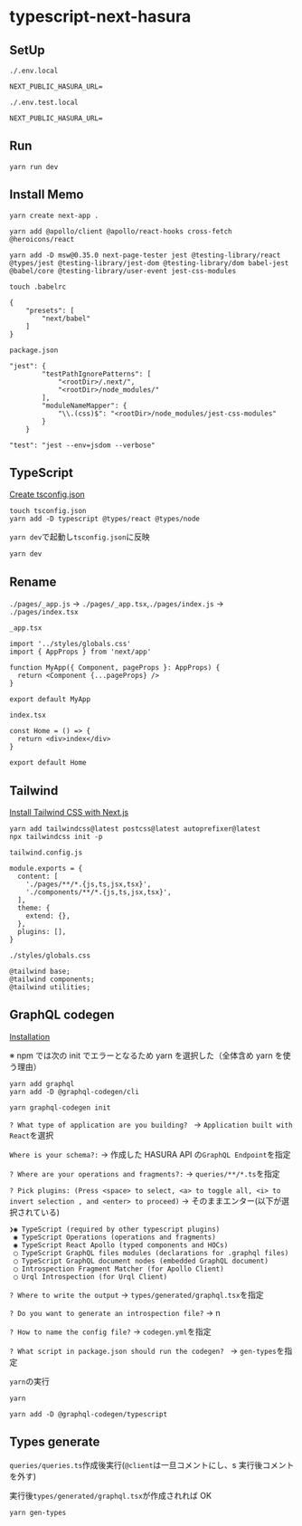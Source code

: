 # typescript-next-hasura

## SetUp

`./.env.local`

```
NEXT_PUBLIC_HASURA_URL=
```

`./.env.test.local`

```
NEXT_PUBLIC_HASURA_URL=
```

## Run

```
yarn run dev
```

## Install Memo

```
yarn create next-app .
```

```
yarn add @apollo/client @apollo/react-hooks cross-fetch @heroicons/react
```

```
yarn add -D msw@0.35.0 next-page-tester jest @testing-library/react @types/jest @testing-library/jest-dom @testing-library/dom babel-jest @babel/core @testing-library/user-event jest-css-modules
```

```
touch .babelrc
```

```
{
    "presets": [
        "next/babel"
    ]
}
```

`package.json`

```
"jest": {
        "testPathIgnorePatterns": [
            "<rootDir>/.next/",
            "<rootDir>/node_modules/"
        ],
        "moduleNameMapper": {
            "\\.(css)$": "<rootDir>/node_modules/jest-css-modules"
        }
    }
```

```
"test": "jest --env=jsdom --verbose"
```

## TypeScript

[Create tsconfig.json](https://nextjs.org/learn/excel/typescript/create-tsconfig)

```
touch tsconfig.json
yarn add -D typescript @types/react @types/node
```

`yarn dev`で起動し`tsconfig.json`に反映

```
yarn dev
```

## Rename

`./pages/_app.js` -> `./pages/_app.tsx`,`./pages/index.js` -> `./pages/index.tsx`

`_app.tsx`

```
import '../styles/globals.css'
import { AppProps } from 'next/app'

function MyApp({ Component, pageProps }: AppProps) {
  return <Component {...pageProps} />
}

export default MyApp
```

`index.tsx`

```
const Home = () => {
  return <div>index</div>
}

export default Home
```

## Tailwind

[Install Tailwind CSS with Next.js](https://tailwindcss.com/docs/guides/nextjs)

```
yarn add tailwindcss@latest postcss@latest autoprefixer@latest
npx tailwindcss init -p
```

`tailwind.config.js`

```
module.exports = {
  content: [
    './pages/**/*.{js,ts,jsx,tsx}',
    './components/**/*.{js,ts,jsx,tsx}',
  ],
  theme: {
    extend: {},
  },
  plugins: [],
}
```

`./styles/globals.css`

```
@tailwind base;
@tailwind components;
@tailwind utilities;
```

## GraphQL codegen

[Installation](https://www.graphql-code-generator.com/docs/getting-started/installation)

※ npm では次の init でエラーとなるため yarn を選択した（全体含め yarn を使う理由）

```
yarn add graphql
yarn add -D @graphql-codegen/cli
```

```
yarn graphql-codegen init
```

`? What type of application are you building? ` -> `Application built with React`を選択

`Where is your schema?:` -> 作成した HASURA API の`GraphQL Endpoint`を指定

`? Where are your operations and fragments?:` -> `queries/**/*.ts`を指定

`? Pick plugins: (Press <space> to select, <a> to toggle all, <i> to invert selection , and <enter> to proceed)` -> そのままエンター(以下が選択されている)

```
❯◉ TypeScript (required by other typescript plugins)
 ◉ TypeScript Operations (operations and fragments)
 ◉ TypeScript React Apollo (typed components and HOCs)
 ◯ TypeScript GraphQL files modules (declarations for .graphql files)
 ◯ TypeScript GraphQL document nodes (embedded GraphQL document)
 ◯ Introspection Fragment Matcher (for Apollo Client)
 ◯ Urql Introspection (for Urql Client)
```

`? Where to write the output` -> `types/generated/graphql.tsx`を指定

`? Do you want to generate an introspection file?` -> n

`? How to name the config file?` -> `codegen.yml`を指定

`? What script in package.json should run the codegen? ` -> `gen-types`を指定

`yarn`の実行

```
yarn
```

```
yarn add -D @graphql-codegen/typescript
```

## Types generate

`queries/queries.ts`作成後実行(`@client`は一旦コメントにし、s 実行後コメントを外す)

実行後`types/generated/graphql.tsx`が作成されれば OK

```
yarn gen-types
```
